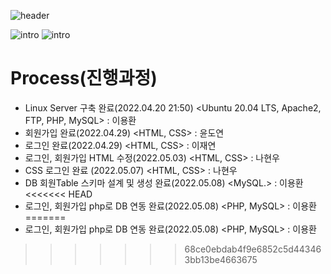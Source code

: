 ![header](https://capsule-render.vercel.app/api?type=waving&color=auto&height=300&section=header&text=SubscriptionPlanner&fontSize=70)

![intro](https://capsule-render.vercel.app/api?type=transparent&text=창의적공학설계%20프로젝트&fontAlign=50&animation=blink&fontSize=40&section=intro&height=50)
![intro](https://capsule-render.vercel.app/api?type=transparent&text=이용환,이재연,윤도연,나현우&fontAlign=50&animation=blink&fontSize=20&section=intro&height=50)

# Process(진행과정)
- Linux Server 구축 완료(2022.04.20 21:50) <Ubuntu 20.04 LTS, Apache2, FTP, PHP, MySQL> : 이용환
- 회원가입 완료(2022.04.29) <HTML, CSS> : 윤도연
- 로그인 완료(2022.04.29) <HTML, CSS> : 이재연
- 로그인, 회원가입 HTML 수정(2022.05.03) <HTML, CSS> : 나현우
- CSS 로그인 완료 (2022.05.07) <HTML, CSS> : 나현우
- DB 회원Table 스키마 설계 및 생성 완료(2022.05.08) <MySQL.> : 이용환
<<<<<<< HEAD
- 로그인, 회원가입 php로 DB 연동 완료(2022.05.08) <PHP, MySQL> : 이용환
=======
- 로그인, 회원가입 php로 DB 연동 완료(2022.05.08) <PHP, MySQL> : 이용환
>>>>>>> 68ce0ebdab4f9e6852c5d443463bb13be4663675
